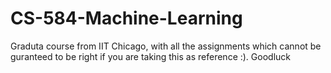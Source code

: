 # CS-584-Machine-Learning
Graduta course from IIT Chicago, with all the assignments which cannot be guranteed to be right if you are taking this as reference :). Goodluck
